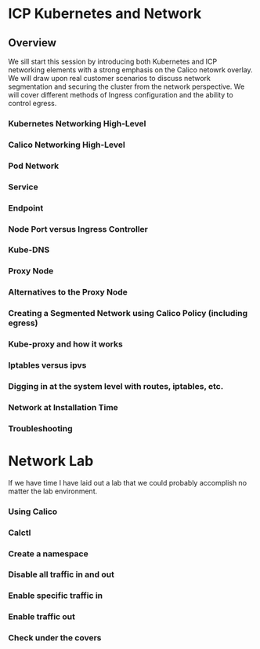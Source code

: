 # ICP Kubernetes and Network

## Overview

We sill start this session by introducing both Kubernetes and ICP networking elements with a strong emphasis on the Calico netowrk overlay.  We will draw upon real customer scenarios to discuss network segmentation and securing the cluster from the network perspective.  We will cover different methods of Ingress configuration and the ability to control egress.

### Kubernetes Networking High-Level

### Calico Networking High-Level

### Pod Network

### Service

### Endpoint

### Node Port versus Ingress Controller

### Kube-DNS

### Proxy Node

### Alternatives to the Proxy Node

### Creating a Segmented Network using Calico Policy (including egress)

### Kube-proxy and how it works

### Iptables versus ipvs

### Digging in at the system level with routes, iptables, etc.

### Network at Installation Time

### Troubleshooting

# Network Lab

If we have time I have laid out a lab that we could probably accomplish no matter the lab environment.

### Using Calico

### Calctl

### Create a namespace

### Disable all traffic in and out

### Enable specific traffic in

### Enable traffic out

### Check under the covers

